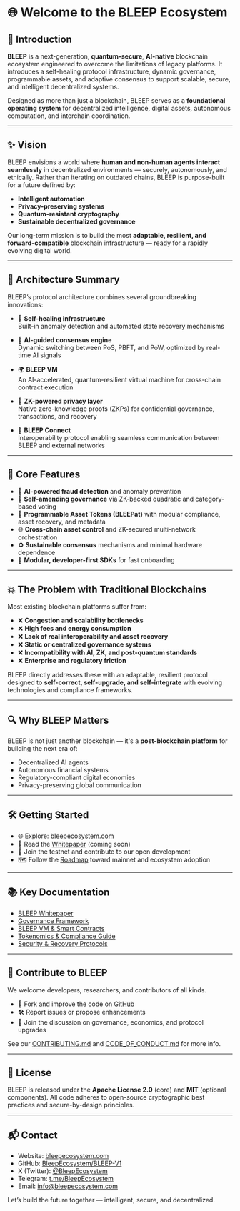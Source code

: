 # 🌐 Welcome to the BLEEP Ecosystem

## 📘 Introduction

**BLEEP** is a next-generation, **quantum-secure**, **AI-native** blockchain ecosystem engineered to overcome the limitations of legacy platforms. It introduces a self-healing protocol infrastructure, dynamic governance, programmable assets, and adaptive consensus to support scalable, secure, and intelligent decentralized systems.

Designed as more than just a blockchain, BLEEP serves as a **foundational operating system** for decentralized intelligence, digital assets, autonomous computation, and interchain coordination.

---

## ✨ Vision

BLEEP envisions a world where **human and non-human agents interact seamlessly** in decentralized environments — securely, autonomously, and ethically. Rather than iterating on outdated chains, BLEEP is purpose-built for a future defined by:

- **Intelligent automation**
- **Privacy-preserving systems**
- **Quantum-resistant cryptography**
- **Sustainable decentralized governance**

Our long-term mission is to build the most **adaptable, resilient, and forward-compatible** blockchain infrastructure — ready for a rapidly evolving digital world.

---

## 🧩 Architecture Summary

BLEEP’s protocol architecture combines several groundbreaking innovations:

- 🔁 **Self-healing infrastructure**  
  Built-in anomaly detection and automated state recovery mechanisms

- 🧠 **AI-guided consensus engine**  
  Dynamic switching between PoS, PBFT, and PoW, optimized by real-time AI signals

- 🌍 **BLEEP VM**  
  An AI-accelerated, quantum-resilient virtual machine for cross-chain contract execution

- 🧬 **ZK-powered privacy layer**  
  Native zero-knowledge proofs (ZKPs) for confidential governance, transactions, and recovery

- 🔗 **BLEEP Connect**  
  Interoperability protocol enabling seamless communication between BLEEP and external networks

---

## 🚀 Core Features

- 🤖 **AI-powered fraud detection** and anomaly prevention  
- 🧠 **Self-amending governance** via ZK-backed quadratic and category-based voting  
- 🔄 **Programmable Asset Tokens (BLEEPat)** with modular compliance, asset recovery, and metadata  
- 🌐 **Cross-chain asset control** and ZK-secured multi-network orchestration  
- ♻️ **Sustainable consensus** mechanisms and minimal hardware dependence  
- 🧱 **Modular, developer-first SDKs** for fast onboarding

---

## 💥 The Problem with Traditional Blockchains

Most existing blockchain platforms suffer from:

- ❌ **Congestion and scalability bottlenecks**
- ❌ **High fees and energy consumption**
- ❌ **Lack of real interoperability and asset recovery**
- ❌ **Static or centralized governance systems**
- ❌ **Incompatibility with AI, ZK, and post-quantum standards**
- ❌ **Enterprise and regulatory friction**

BLEEP directly addresses these with an adaptable, resilient protocol designed to **self-correct, self-upgrade, and self-integrate** with evolving technologies and compliance frameworks.

---

## 🔍 Why BLEEP Matters

BLEEP is not just another blockchain — it's a **post-blockchain platform** for building the next era of:

- Decentralized AI agents
- Autonomous financial systems
- Regulatory-compliant digital economies
- Privacy-preserving global communication

---

## 🛠️ Getting Started

- 🌐 Explore: [bleepecosystem.com](https://www.bleepecosystem.com)
- 📄 Read the [Whitepaper](#) (coming soon)
- 🧪 Join the testnet and contribute to our open development
- 🗺️ Follow the [Roadmap](#) toward mainnet and ecosystem adoption

---

## 📚 Key Documentation

- [BLEEP Whitepaper](#)
- [Governance Framework](#)
- [BLEEP VM & Smart Contracts](#)
- [Tokenomics & Compliance Guide](#)
- [Security & Recovery Protocols](#)

---

## 🤝 Contribute to BLEEP

We welcome developers, researchers, and contributors of all kinds.

- 🤖 Fork and improve the code on [GitHub](https://github.com/BleepEcosystem)
- 🛠️ Report issues or propose enhancements
- 🧠 Join the discussion on governance, economics, and protocol upgrades

See our [CONTRIBUTING.md](CONTRIBUTING.md) and [CODE_OF_CONDUCT.md](CODE_OF_CONDUCT.md) for more info.

---

## 📝 License

BLEEP is released under the **Apache License 2.0** (core) and **MIT** (optional components). All code adheres to open-source cryptographic best practices and secure-by-design principles.

---

## 📬 Contact

- Website: [bleepecosystem.com](https://www.bleepecosystem.com)  
- GitHub: [BleepEcosystem/BLEEP-V1](https://github.com/BleepEcosystem/BLEEP-V1)  
- X (Twitter): [@BleepEcosystem](https://twitter.com/BleepEcosystem)  
- Telegram: [t.me/BleepEcosystem](https://t.me/BleepEcosystem)  
- Email: info@bleepecosystem.com

Let’s build the future together — intelligent, secure, and decentralized. 
